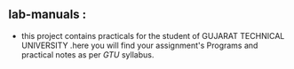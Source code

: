 ## lab-manuals :
   - this project contains practicals for the student of GUJARAT TECHNICAL UNIVERSITY .here you will find your assignment's Programs and practical notes as per _GTU_  syllabus. 
